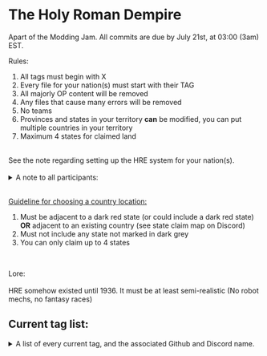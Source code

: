 # The Holy Roman Dempire

Apart of the Modding Jam. All commits are due by July 21st, at 03:00 (3am) EST.

Rules: <br>
<ol>
  <li>All tags must begin with X</li>
  <li>Every file for your nation(s) must start with their TAG</li>
  <li>All majorly OP content will be removed</li>
  <li>Any files that cause many errors will be removed</li>
  <li>No teams</li>
  <li>Provinces and states in your territory <b>can</b> be modified, you can put multiple countries in your territory</li>
  <li>Maximum 4 states for claimed land</li>
</ol>
<br>
See the note regarding setting up the HRE system for your nation(s).<br><br>

<details>
	<summary>A note to all participants:</summary>
<ol>
	<li>Please add your country's entry to both the GetEmperorName and the GetEmperorPortrait scripted localisation strings in <code>DEN_scripted_loc.txt</code></li>
	<li>Please define a scripted loc key entry for the portrait of every possible leader of your country in your own, personal scripted loc file. If you need an example on how to create an entry of that sort, feel free to check out the <code>test_scripted_loc.txt</code> file.</li>
	<li>Additionally, you can define certain policy stances that your nation has using variables:
		<ol>
			<li>Setting the variable <code>HRE_national_stance_federalism</code> to 1 within your nation's scope makes your country pro-federalist, whilst 3 makes you pro-regionalist.</li>
			<li>Setting the variable <code>HRE_national_stance_welfare</code> to 1 within your nation's scope makes your country pro-welfare, whilst 3 makes you pro-militarization.</li>
			<li>Setting the variable <code>HRE_national_stance_papacy</code> to 1 within your nation's scope makes your country pro-papacy, whilst 3 makes you pro-imperial.</li>
		</ol>
	</li>
</ol>
</details><br>

<ins>Guideline for choosing a country location:</ins><br>
<ol>
  <li>Must be adjacent to a dark red state (or could include a dark red state) <b>OR</b> adjacent to an existing country (see state claim map on Discord)</li>
  <li>Must not include any state not marked in dark grey</li>
  <li>You can only claim up to 4 states</li>
</ol><br>

Lore: <br><br>
HRE somehow existed until 1936. It must be at least semi-realistic (No robot mechs, no fantasy races)

## Current tag list:

<details>
  <summary>A list of every current tag, and the associated Github and Discord name.</summary>
  <br>
  
  | Tag | Github Name        | Discord Name           |
  | --- | :----------------: | :--------------------: |
  | XAS | STupidLord         | stupidlord             |
  | XS0 | STupidLord         | stupidlord             |
  | XS1 | STupidLord         | stupidlord             |
  | XBG | sprinkleskid       | sprinkleskid           |
  | XBR | Kasastul           | kasastul               |
  | XSC | Kasastul           | kasastul               |
  | XCL | johndoodoomayan    | johndoodoomayan        |
  | XEX | IWillExplode       | i_will_explode_        |
  | XFT | Tyaramisu          | tyaramisu              |
  | XHH | Orland2            | 0rland0                |
  | XPK | PolishPartizan     | polishpartizan         |
  | XPO | Potanicc           | potanictheseventh      |
  | XRO | Meepazor           | meepazor               |
  | XVE | furiousky          | furiousky              |
  | XWB | Carrera075         | carrera075             |
  | XTR | cyanparty          | CYANCLAW               |

</details>
